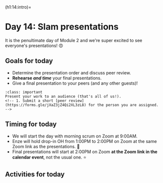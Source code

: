 (h1:14:intro)=
# Day 14: Slam presentations

It is the penultimate day of Module 2 and we're super excited to see everyone's presentations! 😍



## Goals for today

- Determine the presentation order and discuss peer review.
- **Rehearse _and time_** your final presentations.
- Give a final presentation to your peers (and any other guests)!

```{admonition} Milestone
:class: important
Present your work to an audience (that's all of us!).
<!-- 1. Submit a short [peer review](https://forms.gle/jXaZ3jZ4Qi2XL3zL8) for the person you are assigned. -->
```


## Timing for today

- We will start the day with morning scrum on Zoom at 9:00AM.
- Enze will hold drop-in OH from 1:00PM to 2:00PM on Zoom at the same Zoom link as the presentations. 🎋
- Final presentations will start at 2:00PM on Zoom **at the Zoom link in the calendar event**, not the usual one. ⭐



## Activities for today

```{tableofcontents}
```


